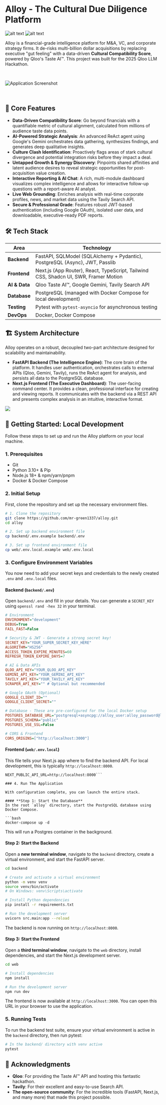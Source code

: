 # Alloy - The Cultural Due Diligence Platform

![alt text](https://img.shields.io/badge/Qloo_Hackathon-2025-blue.svg) ![alt text](https://img.shields.io/badge/License-MIT-yellow.svg)

Alloy is a financial-grade intelligence platform for M&A, VC, and corporate strategy firms. It de-risks multi-billion dollar acquisitions by replacing executive "gut feeling" with a data-driven **Cultural Compatibility Score**, powered by Qloo's Taste AI™. This project was built for the 2025 Qloo LLM Hackathon.

<br/>

![Application Screenshot](assets/alloy-screenshot.png)

<br/>

## 🌟 Core Features

*   **Data-Driven Compatibility Score**: Go beyond financials with a quantifiable metric of cultural alignment, calculated from millions of audience taste data points.
*   **AI-Powered Strategic Analysis**: An advanced ReAct agent using Google's Gemini orchestrates data gathering, synthesizes findings, and generates deep qualitative insights.
*   **Culture Clash Identification**: Proactively flags areas of stark cultural divergence and potential integration risks before they impact a deal.
*   **Untapped Growth & Synergy Discovery**: Pinpoints shared affinities and latent audience desires to reveal strategic opportunities for post-acquisition value creation.
*   **Interactive Reporting & AI Chat**: A rich, multi-module dashboard visualizes complex intelligence and allows for interactive follow-up questions with a report-aware AI analyst.
*   **Live Web Grounding**: Enriches analysis with real-time corporate profiles, news, and market data using the Tavily Search API.
*   **Secure & Professional Grade**: Features robust JWT-based authentication (including Google OAuth), isolated user data, and downloadable, executive-ready PDF reports.

## 🛠️ Tech Stack

| Area          | Technology                                                                                                  |
|---------------|-------------------------------------------------------------------------------------------------------------|
| **Backend**   | FastAPI, SQLModel (SQLAlchemy + Pydantic), PostgreSQL (Async), JWT, Passlib                                 |
| **Frontend**  | Next.js (App Router), React, TypeScript, Tailwind CSS, Shadcn UI, SWR, Framer Motion                        |
| **AI & Data** | Qloo Taste AI™, Google Gemini, Tavily Search API                                                            |
| **Database**  | PostgreSQL (managed with Docker Compose for local development)                                              |
| **Testing**   | Pytest with `pytest-asyncio` for asynchronous testing                                                       |
| **DevOps**    | Docker, Docker Compose                                                                                      |

## 🏗️ System Architecture

Alloy operates on a robust, decoupled two-part architecture designed for scalability and maintainability.

*   **FastAPI Backend (The Intelligence Engine)**: The core brain of the platform. It handles user authentication, orchestrates calls to external APIs (Qloo, Gemini, Tavily), runs the ReAct agent for analysis, and persists all data to the PostgreSQL database.
*   **Next.js Frontend (The Executive Dashboard)**: The user-facing command center. It provides a clean, professional interface for creating and viewing reports. It communicates with the backend via a REST API and presents complex analysis in an intuitive, interactive format.

[![](https://mermaid.ink/img/pako:eNp1VE2PmzAQ_SuWe-iFTUuAhBCpUiAfbbXdZhe2lRr24MCE0IKNbLNNivLfa0Na0aTrOWDPvHkevRnc4ISlgD2ccVLtUTSPKVJL1NvOEeNHAfy1QD5nP9Uuxh1Ar9lGx57Qzc075Dd3cJCD7wItOaMSaHqadki1jekVa1CwOn0TAn_-l9NXbOh9FK1DNFt_QAEpCtFeEDRLIqT2-ST50ePXK9BZH79GaFbLfQe_jIb3t21gvlkzITMO2jH3ny5x-gaNW2zuC8b08UXIcrNiLCsAraDMaf4ibrWJyHNeHFEIhCf7Puf_xVkcJHBKCqT1yRMQfYUWU7ScotU1QSdC-PkOPYCoGBXQdeaMbJV9UHjgQn0rxiV67AqcTbGBS-AlyVM1Co1OiLHcQwkx9tR2S4TaGT3_F8Jzsi10aR5quhtiXPG8JPwYsILxLvOVSbSdk3uYSI1LH7fb7XqgIqfQj5KJth5AQMJoenHX0NXWQykZZX5Z0E7bdUE-40qaPtJ1-1yQZnBLtlDo-cs4q5XyZ0bT7Bp0iulJKUlqycIjTbAneQ0GVthsj70dKYQ61VVKJMxzorpd_vVWhH5jrPyToo7Ya_ABe5YzcIdjy3Ld4WjsTEamY-CjctsDyzVH9nBk2WPHHNsnA_9qCd4OXGtkj0eW6zgTyzZty1A_t27suZp2BAJVv8SeqYKQ5pLxT90z0L4Gp99TxzAw?type=png)](https://mermaid.live/edit#pako:eNp1VE2PmzAQ_SuWe-iFTUuAhBCpUiAfbbXdZhe2lRr24MCE0IKNbLNNivLfa0Na0aTrOWDPvHkevRnc4ISlgD2ccVLtUTSPKVJL1NvOEeNHAfy1QD5nP9Uuxh1Ar9lGx57Qzc075Dd3cJCD7wItOaMSaHqadki1jekVa1CwOn0TAn_-l9NXbOh9FK1DNFt_QAEpCtFeEDRLIqT2-ST50ePXK9BZH79GaFbLfQe_jIb3t21gvlkzITMO2jH3ny5x-gaNW2zuC8b08UXIcrNiLCsAraDMaf4ibrWJyHNeHFEIhCf7Puf_xVkcJHBKCqT1yRMQfYUWU7ScotU1QSdC-PkOPYCoGBXQdeaMbJV9UHjgQn0rxiV67AqcTbGBS-AlyVM1Co1OiLHcQwkx9tR2S4TaGT3_F8Jzsi10aR5quhtiXPG8JPwYsILxLvOVSbSdk3uYSI1LH7fb7XqgIqfQj5KJth5AQMJoenHX0NXWQykZZX5Z0E7bdUE-40qaPtJ1-1yQZnBLtlDo-cs4q5XyZ0bT7Bp0iulJKUlqycIjTbAneQ0GVthsj70dKYQ61VVKJMxzorpd_vVWhH5jrPyToo7Ya_ABe5YzcIdjy3Ld4WjsTEamY-CjctsDyzVH9nBk2WPHHNsnA_9qCd4OXGtkj0eW6zgTyzZty1A_t27suZp2BAJVv8SeqYKQ5pLxT90z0L4Gp99TxzAw)

## 🚀 Getting Started: Local Development

Follow these steps to set up and run the Alloy platform on your local machine.

### 1. Prerequisites
*   Git
*   Python 3.10+ & Pip
*   Node.js 18+ & npm/yarn/pnpm
*   Docker & Docker Compose

### 2. Initial Setup

First, clone the repository and set up the necessary environment files.

```bash
# 1. Clone the repository
git clone https://github.com/mr-green1337/alloy.git
cd alloy

# 2. Set up backend environment file
cp backend/.env.example backend/.env

# 3. Set up frontend environment file
cp web/.env.local.example web/.env.local
```

### 3. Configure Environment Variables

You now need to add your secret keys and credentials to the newly created `.env` and `.env.local` files.

#### **Backend (`backend/.env`)**
Open `backend/.env` and fill in your details. You can generate a `SECRET_KEY` using `openssl rand -hex 32` in your terminal.

```ini
# Environment
ENVIRONMENT="development"
DEBUG=True
FAIL_FAST=False

# Security & JWT - Generate a strong secret key!
SECRET_KEY="YOUR_SUPER_SECRET_KEY_HERE"
ALGORITHM="HS256"
ACCESS_TOKEN_EXPIRE_MINUTES=60
REFRESH_TOKEN_EXPIRE_DAYS=7

# AI & Data APIs
QLOO_API_KEY="YOUR_QLOO_API_KEY"
GEMINI_API_KEY="YOUR_GEMINI_API_KEY"
TAVILY_API_KEY="YOUR_TAVILY_API_KEY"
SCRAPER_API_KEY="" # Optional but recommended

# Google OAuth (Optional)
GOOGLE_CLIENT_ID=""
GOOGLE_CLIENT_SECRET=""

# Database - These are pre-configured for the local Docker setup
POSTGRES_DATABASE_URL="postgresql+asyncpg://alloy_user:alloy_password@localhost:5432/alloy_db"
POSTGRES_SCHEMA="public"
POSTGRES_USE_SSL=False

# CORS & Frontend
CORS_ORIGINS=["http://localhost:3000"]
```

#### **Frontend (`web/.env.local`)**
This file tells your Next.js app where to find the backend API. For local development, this is typically `http://localhost:8000`.

```
NEXT_PUBLIC_API_URL=http://localhost:8000```

### 4. Run The Application

With configuration complete, you can launch the entire stack.

#### **Step 1: Start the Database**
In the root `alloy` directory, start the PostgreSQL database using Docker Compose.

```bash
docker-compose up -d
```

This will run a Postgres container in the background.

#### **Step 2: Start the Backend**
Open a **new terminal window**, navigate to the `backend` directory, create a virtual environment, and start the FastAPI server.

```bash
cd backend

# Create and activate a virtual environment
python -m venv venv
source venv/bin/activate
# On Windows: venv\Scripts\activate

# Install Python dependencies
pip install -r requirements.txt

# Run the development server
uvicorn src.main:app --reload
```
The backend is now running on `http://localhost:8000`.

#### **Step 3: Start the Frontend**
Open a **third terminal window**, navigate to the `web` directory, install dependencies, and start the Next.js development server.

```bash
cd web

# Install dependencies
npm install

# Run the development server
npm run dev
```
The frontend is now available at `http://localhost:3000`. You can open this URL in your browser to use the application.

### 5. Running Tests

To run the backend test suite, ensure your virtual environment is active in the `backend` directory, then run pytest:
```bash
# In the backend/ directory with venv active
pytest
```

## 🙏 Acknowledgments

*   **Qloo**: For providing the Taste AI™ API and hosting this fantastic hackathon.
*   **Tavily**: For their excellent and easy-to-use Search API.
*   **The open-source community**: For the incredible tools (FastAPI, Next.js, and many more) that made this project possible.